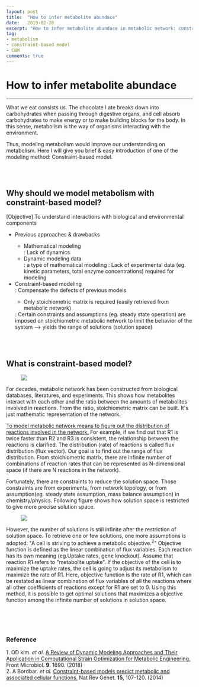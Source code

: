 ```yaml
---
layout: post
title:  "How to infer metabolite abundace"
date:   2019-02-28
excerpt: "How to infer metabolite abundace in metabolic network: constraint-based model"
tag:
- metabolism
- constraint-based model
- CBM
comments: true
---
```


<h1> How to infer metabolite abundace </h1>
<hr>
What we eat consists us. The chocolate I ate breaks down into carbohydrates when passing through digestive organs, and cell absorb carbohydrates to make energy or to make building blocks for the body. In this sense, metabolism is the way of organisms interacting with the environment. 

Thus, modeling metabolism would improve our understanding on metabolism. Here I will give you brief & easy introduction of one of the modeling method: Constraint-based model.   


<br><br>
<h2> Why should we model metabolism with constraint-based model? </h2>

[Objective] To understand interactions with biological and environmental components
<ul>
    <li>Previous approaches & drawbacks</li>
        <ul>
            <li>Mathematical modeling</li>
                : Lack of dynamics 
            <li>Dynamic modeling data</li>
                : a type of mathematical modeling
                : Lack of experimental data (eg. kinetic parameters, total enzyme concentrations) required for modeling
        </ul>
    <li> Constraint-based modeling </li>
        : Compensate the defects of previous models
        <ul> <li> Only stoichiometric matrix is required (easily retrieved from metabolic network)</li> </ul>
        : Certain constraints and assumptions (eg. steady state operation) are imposed on stoichiometric metabolic network to limit the behavior of the system --> yields the range of solutions (solution space)
</ul>

<br><br>

<h2> What is constraint-based model? </h2>
<figure>
	<img src="https://i.imgur.com/zQb6QF3.jpg">
</figure>

For decades, metabolic network has been constructed from  biological databases, literatures, and experiments. This shows how metabolites interact with each other and the ratio between the amounts of metabolites involved in reactions. From the ratio, stoichiometric matrix can be built. It's just mathematic representation of the network.

<u>To model metabolic network means to figure out the distribution of reactions involved in the network.</u> For example, if we find out that R1 is twice faster than R2 and R3 is consistent, the relationship between the reactions is clarified. The distribution (rate) of reactions is called flux distribution (flux vector). Our goal is to find out the range of flux distribution. From stoichiometric matrix, there are infinite number of combinations of reaction rates that can be represented as N-dimensional space (if there are N reactions in the network). 

Fortunately, there are constraints to reduce the solution space. Those constraints are from experiments, from network topology, or from assumption(eg. steady state assumption, mass balance assumption) in chemistry/physics. Following figure shows how solution space is restricted to give more precise solution space.

<figure>
	<img src="https://i.imgur.com/fEdmOHv.png">
</figure>

However, the number of solutions is still infinite after the restriction of solution space. To retrieve one or few solutions, one more assumptions is adopted: "A cell is striving to achieve a metabolic objective.<sup>2</sup>" Objective function is defined as the linear combination of flux variables. Each reaction has its own meaning (eg.Uptake rates, gene knockout). Assume that reaction R1 refers to "metabolite uptake". If the objective of the cell is to maximize the uptake rates, the cell is going to adjust its metabolism to maximize the rate of R1. Here, objective function is the rate of R1, which can be restated as linear combination of flux variables of all the reactions where all other coefficients of reactions except for R1 are set to 0. Using this method, it is possible to get optimal solutions that maximizes a objective function among the infinite number of solutions in solution space. 

<br><br><br>
<h3> Reference </h3>
1. OD kim. <i>et al.</i> <a href="https://www.frontiersin.org/articles/10.3389/fmicb.2018.01690/full"> A Review of Dynamic Modeling Approaches and Their Application in Computational Strain Optimization for Metabolic Engineering. </a> Front Microbiol. <b>9</b>. 1690. (2018)
<br>
2. A Bordbar. <i>et al.</i> <a href="https://www.nature.com/articles/nrg3643"> Constraint-based models predict metabolic and associated cellular functions.</a> Nat Rev Genet. <b>15</b>, 107-120. (2014)
